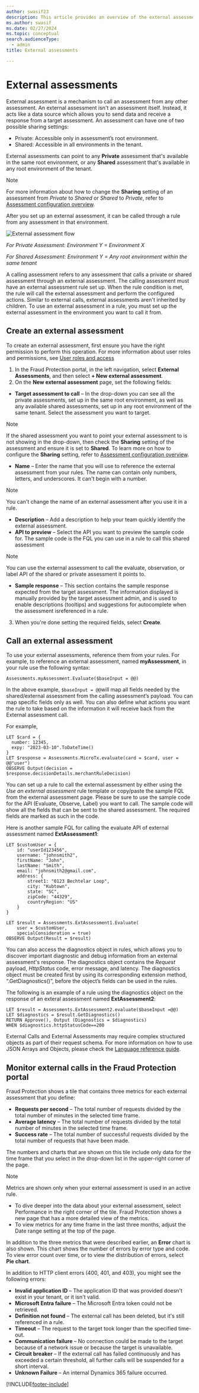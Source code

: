 ```yaml
---
author: swasif23
description: This article provides an overview of the external assessments capability in Microsoft Dynamics 365 Fraud Protection.
ms.author: swasif
ms.date: 02/27/2024
ms.topic: conceptual
search.audienceType:
  - admin
title: External assessments

---
```


# External assessments

External assessment is a mechanism to call an assessment from any other assessment. An external assessment isn't an assessment itself. Instead, it acts like a data source which allows you to send data and receive a response from a target assessment. 
An assessment can have one of two possible sharing settings:
- Private: Accessible only in assessment’s root environment.
- Shared: Accessible in all environments in the tenant.

External assessments can point to any **Private** assessment that's available in the same root environment, or any **Shared** assessment that's available in any root environment of the tenant. 

> [!NOTE]
> For more information about how to change the **Sharing** setting of an assessment from _Private_ to _Shared_ or _Shared_ to _Private_, refer to [Assessment configuration overview](assessment-configure-existing.md).

After you set up an external assessment, it can be called through a rule from any assessment in that environment. 

![External assessment flow](media/external-assessments.png)

*For Private Assessment: Environment Y = Environment X*

*For Shared Assessment: Environment Y = Any root environment within the same tenant*

A calling assessment refers to any assessment that calls a private or shared assessment through an external assessment. The calling assessment must have an external assessment rule set up. When the rule condition is met, the rule will call the external assessment and perform the configured actions. Similar to external calls, external assessments aren't inherited by children. To use an external assessment in a rule, you must set up the external assessment in the environment you want to call it from.  

## Create an external assessment

To create an external assessment, first ensure you have the right permission to perform this operation. For more information about user roles and permissions, see [User roles and access](user-roles-access.md)

1.	In the Fraud Protection portal, in the left navigation, select **External Assessments**, and then select **+ New external assessment**.
2.	On the **New external assessment** page, set the following fields:
  - **Target assessment to call** – In the drop-down you can see all the private assessments, set up in the same root environment, as well as any available shared assessments, set up in any root environment of the same tenant. Select the assessment you want to target.

  > [!NOTE]
  > If the shared assessment you want to point your external assessment to is not showing in the drop-down, then check the **Sharing** setting of the assessment and ensure it is set to **Shared**. To learn more on how to configure the **Sharing** setting, refer to [Assessment configuration overview](assessment-configure-existing.md).

  - **Name** – Enter the name that you will use to reference the external assessment from your rules. The name can contain only numbers, letters, and underscores. It can't begin with a number.

  > [!NOTE]
  > You can't change the name of an external assessment after you use it in a rule.

  - **Description** – Add a description to help your team quickly identify the external assessment.
  - **API to preview** – Select the API you want to preview the sample code for. The sample code is the FQL you can use in a rule to call this shared assessment

  > [!NOTE]
  > You can use the external assessment to call the evaluate, observation, or label API of the shared or private assessment it points to. 

  - **Sample response** – This section contains the sample response expected from the target assessment. The information displayed is manually provided by the target assessment admin, and is used to enable descriptions (tooltips) and suggestions for autocomplete when the assessment isreferenced in a rule.
3.	When you're done setting the required fields, select **Create**.

## Call an external assessment

To use your external assessments, reference them from your rules. For example, to reference an external assessment, named **myAssessment**, in your rule use the following syntax:

```FraudProtectionLanguage
Assessments.myAssessment.Evaluate($baseInput = @@)
```

In the above example, ```$baseInput = @@```will map all fields needed by the shared/external assessment from the calling assessment’s payload. You can map specific fields only as well. You can also define what actions you want the rule to take based on the information it will receive back from the External assessment call.

For example,

```FraudProtectionLanguage
LET $card = {
  number: 12345,
  expy: "2023-03-10".ToDateTime()
}
LET $response = Assessments.MicroTx.evaluate(card = $card, user = @@"user")
OBSERVE Output(decision = $response.decisionDetails.merchantRuleDecision)

```
You can set up a rule to call the external assessment by either using the *Use an external assessment* rule template or copy/paste the sample FQL from the external assessment page. Please be sure to use the sample code for the API (Evaluate, Observe, Label) you want to call. The sample code will show all the fields that can be sent to the shared assessment. The required fields are marked as such in the code. 

Here is another sample FQL for calling the evaluate API of external assessment named **ExtAssessment1**:

```FraudProtectionLanguage
LET $customUser = {
    id: "userId123456",
    username: "johnsmith2",
    firstName: "John",
    lastName: "Smith",
    email: "johnsmith2@gmail.com",
    address: {
        street1: "0123 Bechtelar Loop",
        city: "Kubtown",
        state: "SC",
        zipCode: "44329",
        countryRegion: "US"
    }
}

LET $result = Assessments.ExtAssessment1.Evaluate(
    user = $customUser,
    specialConsideration = true)
OBSERVE Output(Result = $result)
```

You can also access the diagnostics object in rules, which allows you to discover important diagnostic and debug information from an external assessment's response. The diagnostics object contains the *Request* payload, *HttpStatus* code, error message, and latency. The diagnostics object must be created first by using its corresponding extension method, “.GetDiagnostics()”, before the object’s fields can be used in the rules. 

The following is an example of a rule using the diagnostics object on the response of an exteral assessment named **ExtAssessment2**:
```FraudProtectionLanguage
LET $result = Assessments.ExtAssessment2.evaluate($baseInput =@@)
LET $diagnostics = $result.GetDiagnostics()
RETURN Approve(), Output (Diagnostics = $diagnostics)
WHEN $diagnostics.httpStatusCode==200
```

External Calls and External Assessments may require complex structured objects as part of their request schema. For more information on how to use JSON Arrays and Objects, please check the [Language reference guide](fpl-lang-ref.md). 

## Monitor external calls in the Fraud Protection portal

Fraud Protection shows a tile that contains three metrics for each external assessment that you define:
- **Requests per second** – The total number of requests divided by the total number of minutes in the selected time frame.
- **Average latency** – The total number of requests divided by the total number of minutes in the selected time frame.
- **Success rate** – The total number of successful requests divided by the total number of requests that have been made.

The numbers and charts that are shown on this tile include only data for the time frame that you select in the drop-down list in the upper-right corner of the page.

> [!NOTE]
> Metrics are shown only when your external assessment is used in an active rule.

- To dive deeper into the data about your external assessment, select Performance in the right corner of the tile.
Fraud Protection shows a new page that has a more detailed view of the metrics.
- To view metrics for any time frame in the last three months, adjust the Date range setting at the top of the page.

In addition to the three metrics that were described earlier, an **Error** chart is also shown. This chart shows the number of errors by error type and code. To view error count over time, or to view the distribution of errors, select **Pie chart**.

In addition to HTTP client errors (400, 401, and 403), you might see the following errors:

- **Invalid application ID** – The application ID that was provided doesn't exist in your tenant, or it isn't valid.
- **Microsoft Entra failure** – The Microsoft Entra token could not be retrieved.
- **Definition not found** – The external call has been deleted, but it's still referenced in a rule.
- **Timeout** – The request to the target took longer than the specified time-out.
- **Communication failure** – No connection could be made to the target because of a network issue or because the target is unavailable.
- **Circuit breaker** – If the external call has failed continuously and has exceeded a certain threshold, all further calls will be suspended for a short interval.
- **Unknown Failure** – An internal Dynamics 365 failure occurred.


[!INCLUDE[footer-include](includes/footer-banner.md)]
